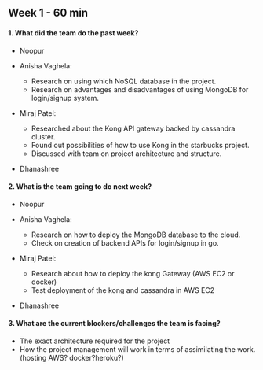 ## Week 1 - 60 min

#### 1.  What did the team do the past week?

* Noopur
     
* Anisha Vaghela:
	+ Research on using which NoSQL database in the project.
	+ Research on advantages and disadvantages of using MongoDB for login/signup system.
      
* Miraj Patel:
    + Researched about the Kong API gateway backed by cassandra cluster.
    + Found out possibilities of how to use Kong in the starbucks project.
    + Discussed with team on project architecture and structure.
* Dhanashree
     
#### 2.  What is the team going to do next week?

* Noopur
     
* Anisha Vaghela:
	+ Research on how to deploy the MongoDB database to the cloud.
    + Check on creation of backend APIs for login/signup in go.
      
* Miraj Patel:
    + Research about how to deploy the kong Gateway (AWS EC2 or docker)
    + Test deployment of the kong and cassandra in AWS EC2
* Dhanashree


#### 3.  What are the current blockers/challenges the team is facing?
* The exact architecture required for the project
* How the project management will work in terms of assimilating the work. (hosting AWS? docker?heroku?)
